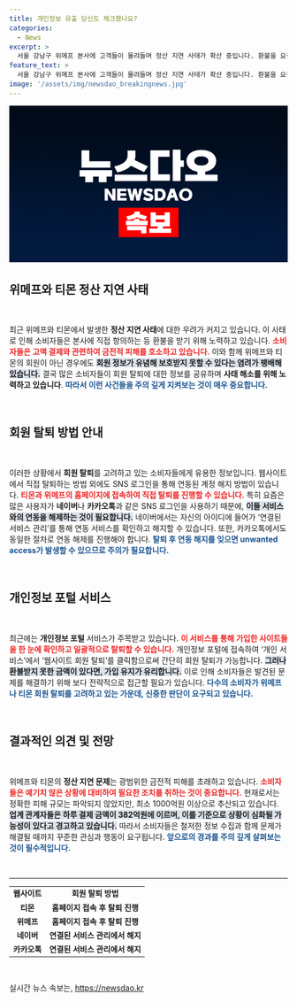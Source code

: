 ```yaml
---
title: 개인정보 유출 당신도 체크했나요?
categories:
  - News
excerpt: >
  서울 강남구 위메프 본사에 고객들이 몰려들며 정산 지연 사태가 확산 중입니다. 환불을 요구하는 이들은 회원 탈퇴 인증을 활발히 진행하고 있으며, 정보 유출 우려로 SNS 연동 해제 방법도 공유하고 있습니다. 소비자들의 동요가 거세지는 가운데, 위메프와 티몬의 대규모 거래액에 대한 걱정이 커지고 있습니다.
feature_text: >
  서울 강남구 위메프 본사에 고객들이 몰려들며 정산 지연 사태가 확산 중입니다. 환불을 요구하는 이들은 회원 탈퇴 인증을 활발히 진행하고 있으며, 정보 유출 우려로 SNS 연동 해제 방법도 공유하고 있습니다. 소비자들의 동요가 거세지는 가운데, 위메프와 티몬의 대규모 거래액에 대한 걱정이 커지고 있습니다.
image: '/assets/img/newsdao_breakingnews.jpg'
---
```


<p><img src="/assets/img/newsdao_breakingnews.jpg" alt="ranknews 속보" /></p>

<h2 data-ke-size="size26">위메프와 티몬 정산 지연 사태</h2>

<p data-ke-size="size16">&nbsp;</p>

<p>최근 위메프와 티몬에서 발생한 <strong>정산 지연 사태</strong>에 대한 우려가 커지고 있습니다. 이 사태로 인해 소비자들은 본사에 직접 항의하는 등 환불을 받기 위해 노력하고 있습니다. <b><span style="color: #ee2323;">소비자들은 고액 결제와 관련하여 금전적 피해를 호소하고 있습니다.</span></b> 이와 함께 위메프와 티몬의 회원이 아닌 경우에도 <b><span style="background-color: #21538527;">회원 정보가 유념해 보호받지 못할 수 있다는 염려가 팽배해 있습니다.</span></b> 결국 많은 소비자들이 회원 탈퇴에 대한 정보를 공유하며 <strong>사태 해소를 위해 노력하고 있습니다</strong>. <b><span style="color: #1a5490;">따라서 이런 사건들을 주의 깊게 지켜보는 것이 매우 중요합니다.</span></b></p>

<p data-ke-size="size16">&nbsp;</p>

<h2 data-ke-size="size26">회원 탈퇴 방법 안내</h2>

<p data-ke-size="size16">&nbsp;</p>

<p>이러한 상황에서 <strong>회원 탈퇴</strong>를 고려하고 있는 소비자들에게 유용한 정보입니다. 웹사이트에서 직접 탈퇴하는 방법 외에도 SNS 로그인을 통해 연동된 계정 해지 방법이 있습니다. <b><span style="color: #ee2323;">티몬과 위메프의 홈페이지에 접속하여 직접 탈퇴를 진행할 수 있습니다.</span></b> 특히 요즘은 많은 사용자가 <strong>네이버</strong>나 <strong>카카오톡</strong>과 같은 SNS 로그인을 사용하기 때문에, <b><span style="background-color: #21538527;">이들 서비스와의 연동을 해제하는 것이 필요합니다.</span></b> 네이버에서는 자신의 아이디에 들어가 ‘연결된 서비스 관리’를 통해 연동 서비스를 확인하고 해지할 수 있습니다. 또한, 카카오톡에서도 동일한 절차로 연동 해제를 진행해야 합니다. <b><span style="color: #1a5490;">탈퇴 후 연동 해지를 잊으면 unwanted access가 발생할 수 있으므로 주의가 필요합니다.</span></b></p>

<p data-ke-size="size16">&nbsp;</p>

<h2 data-ke-size="size26">개인정보 포털 서비스</h2>

<p data-ke-size="size16">&nbsp;</p>

<p>최근에는 <strong>개인정보 포털</strong> 서비스가 주목받고 있습니다. <b><span style="color: #ee2323;">이 서비스를 통해 가입한 사이트들을 한 눈에 확인하고 일괄적으로 탈퇴할 수 있습니다.</span></b> 개인정보 포털에 접속하여 ‘개인 서비스’에서 ‘웹사이트 회원 탈퇴’를 클릭함으로써 간단히 회원 탈퇴가 가능합니다. <b><span style="background-color: #21538527;">그러나 환불받지 못한 금액이 있다면, 가입 유지가 유리합니다.</span></b> 이로 인해 소비자들은 발견된 문제를 해결하기 위해 보다 전략적으로 접근할 필요가 있습니다. <b><span style="color: #1a5490;">다수의 소비자가 위메프나 티몬 회원 탈퇴를 고려하고 있는 가운데, 신중한 판단이 요구되고 있습니다.</span></b></p>

<p data-ke-size="size16">&nbsp;</p>

<h2 data-ke-size="size26">결과적인 의견 및 전망</h2>

<p data-ke-size="size16">&nbsp;</p>

<p>위메프와 티몬의 <strong>정산 지연 문제</strong>는 광범위한 금전적 피해를 초래하고 있습니다. <b><span style="color: #ee2323;">소비자들은 예기치 않은 상황에 대비하여 필요한 조치를 취하는 것이 중요합니다.</span></b> 현재로서는 정확한 피해 규모는 파악되지 않았지만, 최소 1000억원 이상으로 추산되고 있습니다. <b><span style="background-color: #21538527;">업계 관계자들은 하루 결제 금액이 382억원에 이르며, 이를 기준으로 상황이 심화될 가능성이 있다고 경고하고 있습니다.</span></b> 따라서 소비자들은 철저한 정보 수집과 함께 문제가 해결될 때까지 꾸준한 관심과 행동이 요구됩니다. <b><span style="color: #1a5490;">앞으로의 경과를 주의 깊게 살펴보는 것이 필수적입니다.</span></b></p>

<p data-ke-size="size16">&nbsp;</p>

<hr>

<table>
    <tr>
        <td style="text-align: center; height: 17px;"><b>웹사이트</b></td>
        <td style="text-align: center; height: 17px;"><b>회원 탈퇴 방법</b></td>
    </tr>
    <tr>
        <td style="text-align: center; height: 17px;"><b>티몬</b></td>
        <td style="text-align: center; height: 17px;"><b>홈페이지 접속 후 탈퇴 진행</b></td>
    </tr>
    <tr>
        <td style="text-align: center; height: 17px;"><b>위메프</b></td>
        <td style="text-align: center; height: 17px;"><b>홈페이지 접속 후 탈퇴 진행</b></td>
    </tr>
    <tr>
        <td style="text-align: center; height: 17px;"><b>네이버</b></td>
        <td style="text-align: center; height: 17px;"><b>연결된 서비스 관리에서 해지</b></td>
    </tr>
    <tr>
        <td style="text-align: center; height: 17px;"><b>카카오톡</b></td>
        <td style="text-align: center; height: 17px;"><b>연결된 서비스 관리에서 해지</b></td>
    </tr>
</table>

<p data-ke-size="size16">&nbsp;</p>
실시간 뉴스 속보는, <a href="https://newsdao.kr" rel="dofollow">https://newsdao.kr</a>


